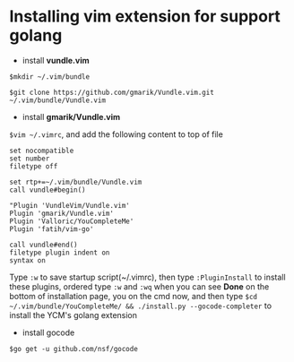 # Installing vim extension for support golang

- install **vundle.vim**

`$mkdir ~/.vim/bundle`

`$git clone https://github.com/gmarik/Vundle.vim.git ~/.vim/bundle/Vundle.vim`

- install **gmarik/Vundle.vim**

`$vim ~/.vimrc`, and add the following content to top of file
```
set nocompatible
set number
filetype off

set rtp+=~/.vim/bundle/Vundle.vim
call vundle#begin()

"Plugin 'VundleVim/Vundle.vim'
Plugin 'gmarik/Vundle.vim'
Plugin 'Valloric/YouCompleteMe'
Plugin 'fatih/vim-go'

call vundle#end()
filetype plugin indent on
syntax on
```
Type `:w` to save startup script(~/.vimrc), then type `:PluginInstall` to install these plugins, ordered type `:w` and `:wq` when you can see **Done** on the bottom of installation page, you on the cmd now, and then type `$cd ~/.vim/bundle/YouCompleteMe/ && ./install.py --gocode-completer` to install the YCM's golang extension

- install gocode

`$go get -u github.com/nsf/gocode`
